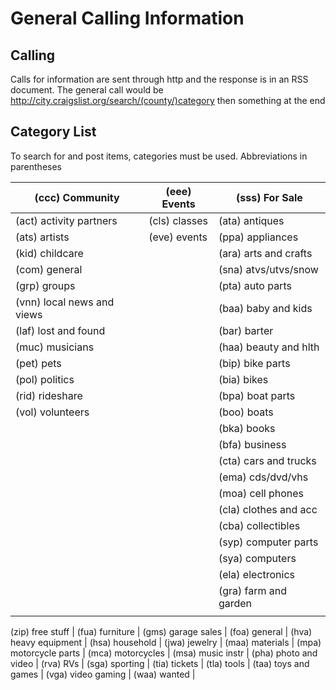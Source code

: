 # General Calling Information

## Calling

Calls for information are sent through http and the response is in an RSS document.
The general call would be http://city.craigslist.org/search/(county/)category then something at the end

## Category List

To search for and post items, categories must be used.
Abbreviations in parentheses

(ccc) Community				| (eee) Events				| (sss) For Sale			|
--------------------------- |---------------------------|---------------------------|
(act) activity partners		| (cls) classes				| (ata) antiques			| 
(ats) artists				| (eve) events				| (ppa) appliances			| 
(kid) childcare				|							| (ara) arts and crafts		| 
(com) general				|							| (sna) atvs/utvs/snow		| 
(grp) groups				|							| (pta) auto parts			| 
(vnn) local news and views	|							| (baa) baby and kids		| 
(laf) lost and found		|							| (bar) barter				| 
(muc) musicians				|							| (haa) beauty and hlth		| 
(pet) pets					|							| (bip) bike parts			| 
(pol) politics				|							| (bia) bikes				| 
(rid) rideshare				|							| (bpa) boat parts			| 
(vol) volunteers			|							| (boo) boats				| 
							|							| (bka) books				| 
							|							| (bfa) business			| 
							|							| (cta) cars and trucks		| 
							|							| (ema) cds/dvd/vhs			| 
							|							| (moa) cell phones			| 
							|							| (cla) clothes and acc		| 
							|							| (cba) collectibles		| 
							|							| (syp) computer parts		| 
							|							| (sya) computers			| 
							|							| (ela) electronics			| 
							|							| (gra) farm and garden		| 
							|							|							|















(zip) free stuff			| 
(fua) furniture				| 
(gms) garage sales			| 
(foa) general				| 
(hva) heavy equipment		| 
(hsa) household				| 
(jwa) jewelry				| 
(maa) materials				| 
(mpa) motorcycle parts		| 
(mca) motorcycles			| 
(msa) music instr			| 
(pha) photo and video		| 
(rva) RVs					| 
(sga) sporting				| 
(tia) tickets				| 
(tla) tools					| 
(taa) toys and games		| 
(vga) video gaming			| 
(waa) wanted				| 
